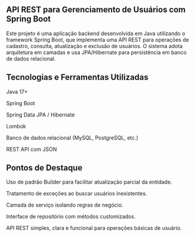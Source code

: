## API REST para Gerenciamento de Usuários com Spring Boot
Este projeto é uma aplicação backend desenvolvida em Java utilizando o framework Spring Boot, que implementa uma API REST para operações de cadastro, consulta, atualização e exclusão de usuários. O sistema adota arquitetura em camadas e usa JPA/Hibernate para persistência em banco de dados relacional.

## Tecnologias e Ferramentas Utilizadas
Java 17+

Spring Boot

Spring Data JPA / Hibernate

Lombok

Banco de dados relacional (MySQL, PostgreSQL, etc.)

REST API com JSON

## Pontos de Destaque

Uso de padrão Builder para facilitar atualização parcial da entidade.

Tratamento de exceções ao buscar usuários inexistentes.

Camada de serviço isolando regras de negócio.

Interface de repositório com métodos customizados.

API REST simples, clara e funcional para operações básicas de usuário.

